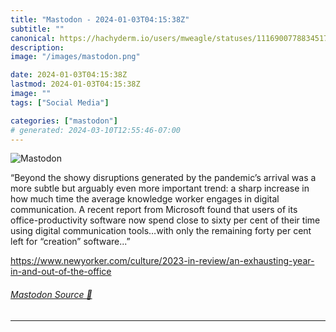 ```yaml
---
title: "Mastodon - 2024-01-03T04:15:38Z"
subtitle: ""
canonical: https://hachyderm.io/users/mweagle/statuses/111690077883451774
description:
image: "/images/mastodon.png"

date: 2024-01-03T04:15:38Z
lastmod: 2024-01-03T04:15:38Z
image: ""
tags: ["Social Media"]

categories: ["mastodon"]
# generated: 2024-03-10T12:55:46-07:00
---
```

![Mastodon](/images/mastodon.png)

<p>“Beyond the showy disruptions generated by the pandemic’s arrival was a more subtle but arguably even more important trend: a sharp increase in how much time the average knowledge worker engages in digital communication. A recent report from Microsoft found that users of its office-productivity software now spend close to sixty per cent of their time using digital communication tools…with only the remaining forty per cent left for “creation” software...”</p><p><a href="https://www.newyorker.com/culture/2023-in-review/an-exhausting-year-in-and-out-of-the-office" target="_blank" rel="nofollow noopener noreferrer" translate="no"><span class="invisible">https://www.</span><span class="ellipsis">newyorker.com/culture/2023-in-</span><span class="invisible">review/an-exhausting-year-in-and-out-of-the-office</span></a></p>


###### [Mastodon Source 🐘](https://hachyderm.io/@mweagle/111690077883451774)

___

